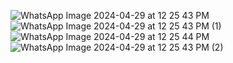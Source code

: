 ![WhatsApp Image 2024-04-29 at 12 25 43 PM](https://github.com/omar20alaa/ComposeMars/assets/33086068/855d199c-69f1-41b2-be03-5bd63d964c60)
![WhatsApp Image 2024-04-29 at 12 25 43 PM (1)](https://github.com/omar20alaa/ComposeMars/assets/33086068/9b2ebe3b-084a-4a5f-bd91-b2b900575ebe)
![WhatsApp Image 2024-04-29 at 12 25 44 PM](https://github.com/omar20alaa/ComposeMars/assets/33086068/1d1a5f39-7673-4986-a2cb-f87259fbd9bf)
![WhatsApp Image 2024-04-29 at 12 25 43 PM (2)](https://github.com/omar20alaa/ComposeMars/assets/33086068/ee87ea6a-628f-4ade-975d-c9cffe605891)
